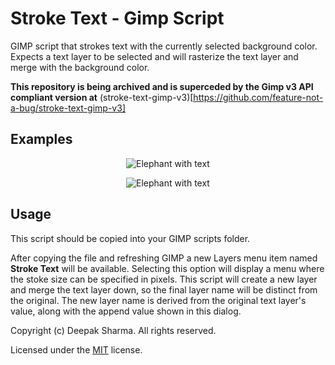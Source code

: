 # Stroke Text - Gimp Script

GIMP script that strokes text with the currently selected background color. Expects a text layer to be selected and will rasterize the text layer and merge with the background color.

**This repository is being archived and is superceded by the Gimp v3 API compliant version at** (stroke-text-gimp-v3)[https://github.com/feature-not-a-bug/stroke-text-gimp-v3]

## Examples

<p align="center">
  <img alt="Elephant with text" src="https://i.imgur.com/JX2hpaA.jpg">
</p>

<p align="center">
  <img alt="Elephant with text" src="https://i.imgur.com/72ERYtZ.jpg">
</p>

## Usage

This script should be copied into your GIMP scripts folder.

After copying the file and refreshing GIMP a new Layers menu item named **Stroke Text** will be available. Selecting this option will display a menu where the stoke size can be specified in pixels. This script will create a new layer and merge the text layer down, so the final layer name will be distinct from the original. The new layer name is derived from the original text layer's value, along with the append value shown in this dialog.

Copyright (c) Deepak Sharma. All rights reserved.

Licensed under the [MIT](license.txt) license.
